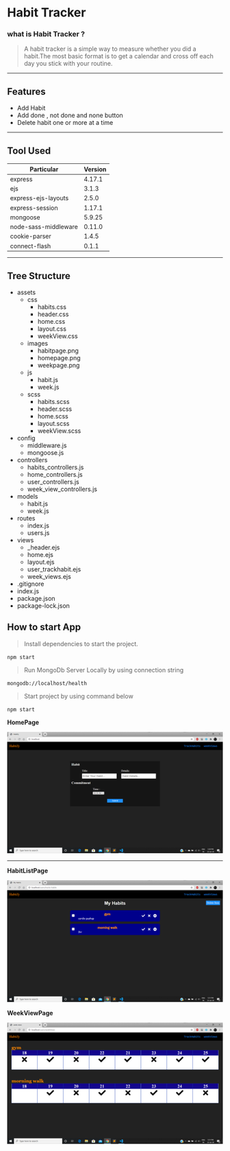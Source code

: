 # Habit Tracker

### what is Habit Tracker ?
>A habit tracker is a simple way to measure whether you did a habit.The most basic format is to get a calendar and cross off each day you stick with your routine.

___

## Features
* Add Habit
* Add done , not done and none button 
* Delete habit one or more at a time

---

## Tool Used
| Particular | Version |
|------------|---------|
| express    | 4.17.1  |
| ejs        | 3.1.3   |
| express-ejs-layouts| 2.5.0|
| express-session | 1.17.1 |
| mongoose |5.9.25 |
| node-sass-middleware |0.11.0|
| cookie-parser |1.4.5 |
| connect-flash | 0.1.1 |

---

## Tree Structure
* assets
    * css
        * habits.css
        * header.css
        * home.css
        * layout.css
        * weekView.css
    * images 
        * habitpage.png
        * homepage.png
        * weekpage.png
    * js
        * habit.js
        * week.js
    * scss
        * habits.scss
        * header.scss
        * home.scss
        * layout.scss
        * weekView.scss 
* config
    * middleware.js
    * mongoose.js
* controllers
    * habits_controllers.js
    * home_controllers.js
    * user_controllers.js
    * week_view_controllers.js
* models
    * habit.js
    * week.js
* routes 
    * index.js
    * users.js
* views
    * _header.ejs
    * home.ejs
    * layout.ejs
    * user_trackhabit.ejs
    * week_views.ejs
* .gitignore
* index.js
* package.json
* package-lock.json

## How to start App
>Install dependencies to start the project.

```
npm start   
```


>Run MongoDb Server Locally by using connection string
```
mongodb://localhost/health
```
>Start project by using command below
```
npm start
```

**HomePage**

![home page](/assets/images/homepage.png)

---

**HabitListPage**

![habit page](/assets/images/habitpage.png)

**WeekViewPage**

![week view](/assets/images/weekpage.png)
